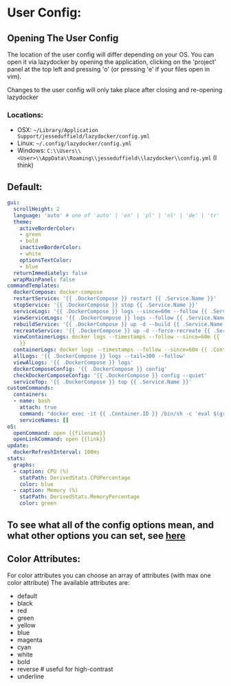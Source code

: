 # User Config:

## Opening The User Config

The location of the user config will differ depending on your OS. You can open it via lazydocker by opening the application, clicking on the 'project' panel at the top left and pressing 'o' (or pressing 'e' if your files open in vim).

Changes to the user config will only take place after closing and re-opening lazydocker

### Locations:
- OSX: `~/Library/Application Support/jesseduffield/lazydocker/config.yml`
- Linux: `~/.config/lazydocker/config.yml`
- Windows: `C:\\Users\\<User>\\AppData\\Roaming\\jesseduffield\\lazydocker\\config.yml` (I think)

## Default:

```yml
gui:
  scrollHeight: 2
  language: 'auto' # one of 'auto' | 'en' | 'pl' | 'nl' | 'de' | 'tr'
  theme:
    activeBorderColor:
    - green
    - bold
    inactiveBorderColor:
    - white
    optionsTextColor:
    - blue
  returnImmediately: false
  wrapMainPanel: false
commandTemplates:
  dockerCompose: docker-compose
  restartService: '{{ .DockerCompose }} restart {{ .Service.Name }}'
  stopService: '{{ .DockerCompose }} stop {{ .Service.Name }}'
  serviceLogs: '{{ .DockerCompose }} logs --since=60m --follow {{ .Service.Name }}'
  viewServiceLogs: '{{ .DockerCompose }} logs --follow {{ .Service.Name }}'
  rebuildService: '{{ .DockerCompose }} up -d --build {{ .Service.Name }}'
  recreateService: '{{ .DockerCompose }} up -d --force-recreate {{ .Service.Name }}'
  viewContainerLogs: docker logs --timestamps --follow --since=60m {{ .Container.ID
    }}
  containerLogs: docker logs --timestamps --follow --since=60m {{ .Container.ID }}
  allLogs: '{{ .DockerCompose }} logs --tail=300 --follow'
  viewAlLogs: '{{ .DockerCompose }} logs'
  dockerComposeConfig: '{{ .DockerCompose }} config'
  checkDockerComposeConfig: '{{ .DockerCompose }} config --quiet'
  serviceTop: '{{ .DockerCompose }} top {{ .Service.Name }}'
customCommands:
  containers:
  - name: bash
    attach: true
    command: "docker exec -it {{ .Container.ID }} /bin/sh -c 'eval $(grep ^$(id -un): /etc/passwd | cut -d : -f 7-)'"
    serviceNames: []
oS:
  openCommand: open {{filename}}
  openLinkCommand: open {{link}}
update:
  dockerRefreshInterval: 100ms
stats:
  graphs:
  - caption: CPU (%)
    statPath: DerivedStats.CPUPercentage
    color: blue
  - caption: Memory (%)
    statPath: DerivedStats.MemoryPercentage
    color: green
```

## To see what all of the config options mean, and what other options you can set, see [here](https://godoc.org/github.com/jesseduffield/lazydocker/pkg/config)

## Color Attributes:

For color attributes you can choose an array of attributes (with max one color attribute)
The available attributes are:

- default
- black
- red
- green
- yellow
- blue
- magenta
- cyan
- white
- bold
- reverse # useful for high-contrast
- underline
